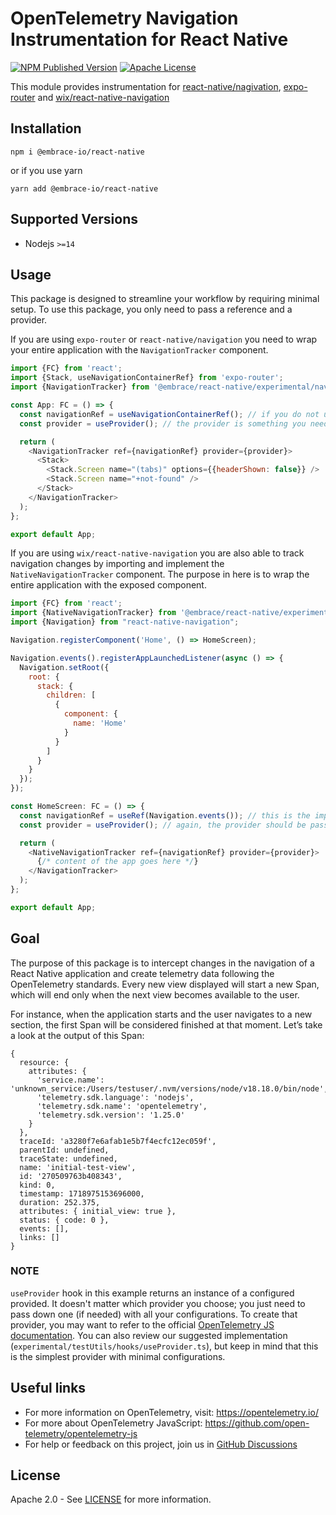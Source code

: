 # OpenTelemetry Navigation Instrumentation for React Native

[![NPM Published Version][npm-img]][npm-url]
[![Apache License][license-image]][license-image]

This module provides instrumentation for [react-native/nagivation](https://reactnavigation.org/docs/getting-started), [expo-router](https://docs.expo.dev/router/introduction/) and [wix/react-native-navigation](https://wix.github.io/react-native-navigation/docs/before-you-start/)

## Installation
```
npm i @embrace-io/react-native
```

or if you use yarn

```
yarn add @embrace-io/react-native
```

## Supported Versions
  - Nodejs `>=14`

## Usage
This package is designed to streamline your workflow by requiring minimal setup. To use this package, you only need to pass a reference and a provider.

If you are using `expo-router` or `react-native/navigation` you need to wrap your entire application with the `NavigationTracker` component.

```javascript
import {FC} from 'react';
import {Stack, useNavigationContainerRef} from 'expo-router';
import {NavigationTracker} from '@embrace/react-native/experimental/navigation';

const App: FC = () => {
  const navigationRef = useNavigationContainerRef(); // if you do not use `expo-router` the same hook is also available in `@react-navigation/native` since `expo-router` is built on top of it
  const provider = useProvider(); // the provider is something you need to configure and pass down as prop into the `NavigationTracker` component

  return (
    <NavigationTracker ref={navigationRef} provider={provider}>
      <Stack>
        <Stack.Screen name="(tabs)" options={{headerShown: false}} />
        <Stack.Screen name="+not-found" />
      </Stack>
    </NavigationTracker>
  );
};

export default App;
```

If you are using `wix/react-native-navigation` you are also able to track navigation changes by importing and implement the `NativeNavigationTracker` component. The purpose in here is to wrap the entire application with the exposed component.

```javascript
import {FC} from 'react';
import {NativeNavigationTracker} from '@embrace/react-native/experimental/navigation';
import {Navigation} from "react-native-navigation";

Navigation.registerComponent('Home', () => HomeScreen);

Navigation.events().registerAppLaunchedListener(async () => {
  Navigation.setRoot({
    root: {
      stack: {
        children: [
          {
            component: {
              name: 'Home'
            }
          }
        ]
      }
    }
  });
});

const HomeScreen: FC = () => {
  const navigationRef = useRef(Navigation.events()); // this is the important part. Make sure you pass a reference with the return of Navigation.events();
  const provider = useProvider(); // again, the provider should be passed down into the `NativeNavigationTracker` with the selected exporter and processor configured

  return (
    <NativeNavigationTracker ref={navigationRef} provider={provider}>
      {/* content of the app goes here */}
    </NavigationTracker>
  );
};

export default App;
```

## Goal
The purpose of this package is to intercept changes in the navigation of a React Native application and create telemetry data following the OpenTelemetry standards. Every new view displayed will start a new Span, which will end only when the next view becomes available to the user.

For instance, when the application starts and the user navigates to a new section, the first Span will be considered finished at that moment. Let’s take a look at the output of this Span:

```
{
  resource: {
    attributes: {
      'service.name': 'unknown_service:/Users/testuser/.nvm/versions/node/v18.18.0/bin/node',
      'telemetry.sdk.language': 'nodejs',
      'telemetry.sdk.name': 'opentelemetry',
      'telemetry.sdk.version': '1.25.0'
    }
  },
  traceId: 'a3280f7e6afab1e5b7f4ecfc12ec059f',
  parentId: undefined,
  traceState: undefined,
  name: 'initial-test-view',
  id: '270509763b408343',
  kind: 0,
  timestamp: 1718975153696000,
  duration: 252.375,
  attributes: { initial_view: true },
  status: { code: 0 },
  events: [],
  links: []
}
```

### NOTE

`useProvider` hook in this example returns an instance of a configured provided.
It doesn't matter which provider you choose; you just need to pass down one (if needed) with all your configurations. To create that provider, you may want to refer to the official [OpenTelemetry JS documentation](https://github.com/open-telemetry/opentelemetry-js). You can also review our suggested implementation (`experimental/testUtils/hooks/useProvider.ts`), but keep in mind that this is the simplest provider with minimal configurations.

## Useful links

- For more information on OpenTelemetry, visit: <https://opentelemetry.io/>
- For more about OpenTelemetry JavaScript: <https://github.com/open-telemetry/opentelemetry-js>
- For help or feedback on this project, join us in [GitHub Discussions][discussions-url]

## License

Apache 2.0 - See [LICENSE][license-url] for more information.

[discussions-url]: https://github.com/open-telemetry/opentelemetry-js/discussions
[license-url]: https://github.com/open-telemetry/opentelemetry-js-contrib/blob/main/LICENSE
[license-image]: https://img.shields.io/badge/license-Apache_2.0-green.svg?style=flat
[npm-url]: https://www.npmjs.com/package/@opentelemetry/instrumentation-react-native-navigation
[npm-img]: https://badge.fury.io/js/%40opentelemetry%2Finstrumentation-react-native-navigation.svg
